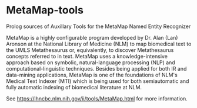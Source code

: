 # MetaMap-tools
Prolog sources of Auxillary Tools for the MetaMap Named Entity Recognizer

MetaMap is a highly configurable program developed by Dr. Alan (Lan) Aronson at the National Library of Medicine (NLM) to map biomedical text to the UMLS Metathesaurus or, equivalently, to discover Metathesaurus concepts referred to in text. MetaMap uses a knowledge-intensive approach based on symbolic, natural-language processing (NLP) and computational-linguistic techniques. Besides being applied for both IR and data-mining applications, MetaMap is one of the foundations of NLM's Medical Text Indexer (MTI) which is being used for both semiautomatic and fully automatic indexing of biomedical literature at NLM. 

See https://lhncbc.nlm.nih.gov/ii/tools/MetaMap.html for more information.
